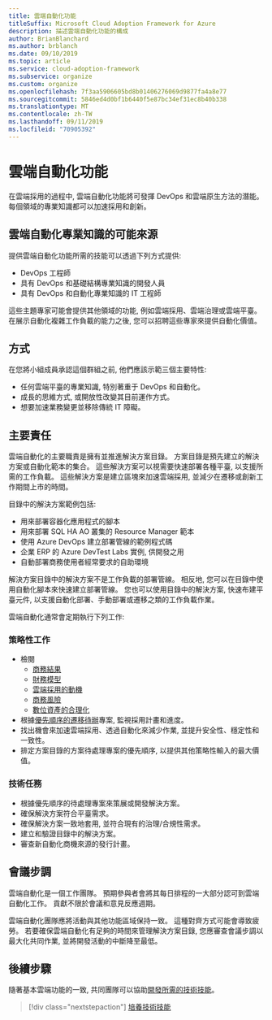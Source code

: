 ```yaml
---
title: 雲端自動化功能
titleSuffix: Microsoft Cloud Adoption Framework for Azure
description: 描述雲端自動化功能的構成
author: BrianBlanchard
ms.author: brblanch
ms.date: 09/10/2019
ms.topic: article
ms.service: cloud-adoption-framework
ms.subservice: organize
ms.custom: organize
ms.openlocfilehash: 7f3aa5906605bd8b01406276069d9877fa4a8e77
ms.sourcegitcommit: 5846ed4d0bf1b6440f5e87bc34ef31ec8b40b338
ms.translationtype: MT
ms.contentlocale: zh-TW
ms.lasthandoff: 09/11/2019
ms.locfileid: "70905392"
---
```

# <a name="cloud-automation-capabilities"></a>雲端自動化功能

在雲端採用的過程中, 雲端自動化功能將可發揮 DevOps 和雲端原生方法的潛能。 每個領域的專業知識都可以加速採用和創新。

## <a name="possible-sources-for-cloud-automation-expertise"></a>雲端自動化專業知識的可能來源

提供雲端自動化功能所需的技能可以透過下列方式提供:

- DevOps 工程師
- 具有 DevOps 和基礎結構專業知識的開發人員
- 具有 DevOps 和自動化專業知識的 IT 工程師

這些主題專家可能會提供其他領域的功能, 例如雲端採用、雲端治理或雲端平臺。 在展示自動化複雜工作負載的能力之後, 您可以招聘這些專家來提供自動化價值。

## <a name="mindset"></a>方式

在您將小組成員承認這個群組之前, 他們應該示範三個主要特性:

- 任何雲端平臺的專業知識, 特別著重于 DevOps 和自動化。
- 成長的思維方式, 或開放性改變其目前運作方式。
- 想要加速業務變更並移除傳統 IT 障礙。

## <a name="key-responsibilities"></a>主要責任

雲端自動化的主要職責是擁有並推進解決方案目錄。 方案目錄是預先建立的解決方案或自動化範本的集合。 這些解決方案可以視需要快速部署各種平臺, 以支援所需的工作負載。 這些解決方案是建立區塊來加速雲端採用, 並減少在遷移或創新工作期間上市的時間。

目錄中的解決方案範例包括:

- 用來部署容器化應用程式的腳本
- 用來部署 SQL HA AO 叢集的 Resource Manager 範本
- 使用 Azure DevOps 建立部署管線的範例程式碼
- 企業 ERP 的 Azure DevTest Labs 實例, 供開發之用
- 自動部署商務使用者經常要求的自助環境

解決方案目錄中的解決方案不是工作負載的部署管線。 相反地, 您可以在目錄中使用自動化腳本來快速建立部署管線。 您也可以使用目錄中的解決方案, 快速布建平臺元件, 以支援自動化部署、手動部署或遷移之類的工作負載作業。

雲端自動化通常會定期執行下列工作:

### <a name="strategic-tasks"></a>策略性工作

- 檢閱
  - [商務結果](../business-strategy/business-outcomes/index.md)
  - [財務模型](../business-strategy/financial-models.md)
  - [雲端採用的動機](../business-strategy/motivations-why-are-we-moving-to-the-cloud.md)
  - [商務風險](../governance/policy-compliance/risk-tolerance.md)
  - [數位資產的合理化](../digital-estate/overview.md)
- 根據[優先順序的遷移待辦](../migrate/migration-considerations/assess/release-iteration-backlog.md)專案, 監視採用計畫和進度。
- 找出機會來加速雲端採用、透過自動化來減少作業, 並提升安全性、穩定性和一致性。
- 排定方案目錄的方案待處理專案的優先順序, 以提供其他策略性輸入的最大價值。

### <a name="technical-tasks"></a>技術任務

- 根據優先順序的待處理專案來策展或開發解決方案。
- 確保解決方案符合平臺需求。
- 確保解決方案一致地套用, 並符合現有的治理/合規性需求。
- 建立和驗證目錄中的解決方案。
- 審查新自動化商機來源的發行計畫。

## <a name="meeting-cadence"></a>會議步調

雲端自動化是一個工作團隊。 預期參與者會將其每日排程的一大部分認可到雲端自動化工作。 貢獻不限於會議和意見反應週期。

雲端自動化團隊應將活動與其他功能區域保持一致。 這種對齊方式可能會導致疲勞。 若要確保雲端自動化有足夠的時間來管理解決方案目錄, 您應審查會議步調以最大化共同作業, 並將開發活動的中斷降至最低。

## <a name="next-steps"></a>後續步驟

隨著基本雲端功能的一致, 共同團隊可以協助[開發所需的技術技能](./suggested-skills.md)。

> [!div class="nextstepaction"]
> [培養技術技能](./suggested-skills.md)
